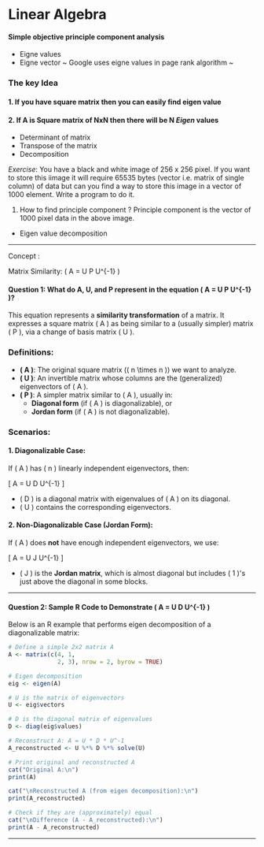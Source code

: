 # Linear Algebra
#### Simple objective principle component analysis
- Eigne values 
- Eigne vector
~ Google uses eigne values in page rank algorithm ~

### The key Idea

#### 1. If you have square matrix then you can easily find eigen value 
#### 2. If A is Square matrix of NxN then there will be N _Eigen_ values

- Determinant of matrix
- Transpose of the matrix
- Decomposition

_Exercise_: You have a black and white image of 256 x 256 pixel. If you want to store this iimage it will require 65535 bytes (vector i.e. matrix of single column) of data but can you find a way to store this image in a vector of 1000 element. Write a program to do it. 

1. How to find principle component ?
Principle component is the vector of 1000 pixel data in the above image. 

- Eigen value decomposition
-------------------------------
Concept :

 Matrix Similarity: \( A = U P U^{-1} \)

#### Question 1: What do A, U, and P represent in the equation \( A = U P U^{-1} \)?

This equation represents a **similarity transformation** of a matrix. It expresses a square matrix \( A \) as being similar to a (usually simpler) matrix \( P \), via a change of basis matrix \( U \).

### Definitions:

- **\( A \)**: The original square matrix (\( n \times n \)) we want to analyze.
- **\( U \)**: An invertible matrix whose columns are the (generalized) eigenvectors of \( A \).
- **\( P \)**: A simpler matrix similar to \( A \), usually in:
  - **Diagonal form** (if \( A \) is diagonalizable), or
  - **Jordan form** (if \( A \) is not diagonalizable).

### Scenarios:

#### 1. Diagonalizable Case:
If \( A \) has \( n \) linearly independent eigenvectors, then:

\[
A = U D U^{-1}
\]

- \( D \) is a diagonal matrix with eigenvalues of \( A \) on its diagonal.
- \( U \) contains the corresponding eigenvectors.

#### 2. Non-Diagonalizable Case (Jordan Form):
If \( A \) does **not** have enough independent eigenvectors, we use:

\[
A = U J U^{-1}
\]

- \( J \) is the **Jordan matrix**, which is almost diagonal but includes \( 1 \)'s just above the diagonal in some blocks.

---

#### Question 2: Sample R Code to Demonstrate \( A = U D U^{-1} \)

Below is an R example that performs eigen decomposition of a diagonalizable matrix:

```r
# Define a simple 2x2 matrix A
A <- matrix(c(4, 1,
              2, 3), nrow = 2, byrow = TRUE)

# Eigen decomposition
eig <- eigen(A)

# U is the matrix of eigenvectors
U <- eig$vectors

# D is the diagonal matrix of eigenvalues
D <- diag(eig$values)

# Reconstruct A: A = U * D * U^-1
A_reconstructed <- U %*% D %*% solve(U)

# Print original and reconstructed A
cat("Original A:\n")
print(A)

cat("\nReconstructed A (from eigen decomposition):\n")
print(A_reconstructed)

# Check if they are (approximately) equal
cat("\nDifference (A - A_reconstructed):\n")
print(A - A_reconstructed)
```
-----

